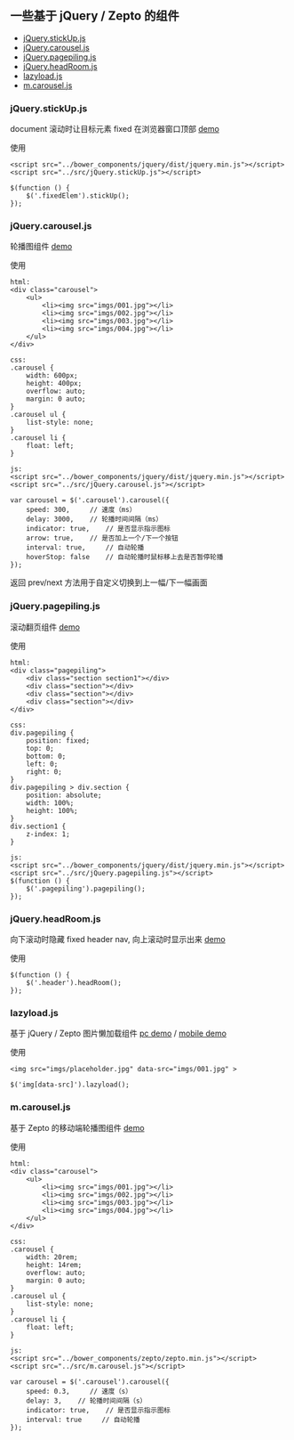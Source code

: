 ## 一些基于 jQuery / Zepto 的组件

* [jQuery.stickUp.js](#user-content-jquerystickupjs)
* [jQuery.carousel.js](#user-content-jquerycarouseljs)
* [jQuery.pagepiling.js](#user-content-jquerypagepilingjs)
* [jQuery.headRoom.js](#user-content-jqueryheadroomjs)
* [lazyload.js](#user-content-lazyloadjs)
* [m.carousel.js](#user-content-mcarouseljs)

### jQuery.stickUp.js

document 滚动时让目标元素 fixed 在浏览器窗口顶部 [demo](http://shenxinle.github.io/myUtils/demos/stickUp.html)

使用

    <script src="../bower_components/jquery/dist/jquery.min.js"></script>
    <script src="../src/jQuery.stickUp.js"></script>

    $(function () {
        $('.fixedElem').stickUp();
    });


### jQuery.carousel.js

轮播图组件 [demo](http://shenxinle.github.io/myUtils/demos/carousel.html)

使用

    html:
    <div class="carousel">
        <ul>
            <li><img src="imgs/001.jpg"></li>
            <li><img src="imgs/002.jpg"></li>
            <li><img src="imgs/003.jpg"></li>
            <li><img src="imgs/004.jpg"></li>
        </ul>
    </div>

    css:
    .carousel {
        width: 600px;
        height: 400px;
        overflow: auto;
        margin: 0 auto;
    }
    .carousel ul {
        list-style: none;
    }
    .carousel li {
        float: left;
    }

    js:
    <script src="../bower_components/jquery/dist/jquery.min.js"></script>
    <script src="../src/jQuery.carousel.js"></script>

    var carousel = $('.carousel').carousel({
        speed: 300,     // 速度（ms）
        delay: 3000,    // 轮播时间间隔（ms）
        indicator: true,    // 是否显示指示图标
        arrow: true,    // 是否加上一个/下一个按钮
        interval: true,     // 自动轮播
        hoverStop: false    // 自动轮播时鼠标移上去是否暂停轮播
    });

返回 prev/next 方法用于自定义切换到上一幅/下一幅画面

### jQuery.pagepiling.js 

滚动翻页组件 [demo](http://shenxinle.github.io/myUtils/demos/pagepiling.html)

使用

    html:
    <div class="pagepiling">
        <div class="section section1"></div>
        <div class="section"></div>
        <div class="section"></div>
        <div class="section"></div>
    </div>

    css:
    div.pagepiling {
        position: fixed;
        top: 0;
        bottom: 0;
        left: 0;
        right: 0;
    }
    div.pagepiling > div.section {
        position: absolute;
        width: 100%;
        height: 100%;
    }
    div.section1 {
        z-index: 1;
    }

    js:
    <script src="../bower_components/jquery/dist/jquery.min.js"></script>
    <script src="../src/jQuery.pagepiling.js"></script>
    $(function () {
        $('.pagepiling').pagepiling();
    });

### jQuery.headRoom.js

向下滚动时隐藏 fixed header nav, 向上滚动时显示出来 [demo](http://shenxinle.github.io/myUtils/demos/headRoom.html)

使用

    $(function () {
        $('.header').headRoom();
    });

### lazyload.js

基于 jQuery / Zepto 图片懒加载组件 [pc demo](http://shenxinle.github.io/myUtils/demos/lazyload.html) / [mobile demo](http://shenxinle.github.io/myUtils/demos/m.lazyload.html)

使用

    <img src="imgs/placeholder.jpg" data-src="imgs/001.jpg" >

    $('img[data-src]').lazyload();

### m.carousel.js

基于 Zepto 的移动端轮播图组件 [demo](http://shenxinle.github.io/myUtils/demos/m.carousel.html)

使用

    html:
    <div class="carousel">
        <ul>
            <li><img src="imgs/001.jpg"></li>
            <li><img src="imgs/002.jpg"></li>
            <li><img src="imgs/003.jpg"></li>
            <li><img src="imgs/004.jpg"></li>
        </ul>
    </div>

    css:
    .carousel {
        width: 20rem;
        height: 14rem;
        overflow: auto;
        margin: 0 auto;
    }
    .carousel ul {
        list-style: none;
    }
    .carousel li {
        float: left;
    }

    js:
    <script src="../bower_components/zepto/zepto.min.js"></script>
    <script src="../src/m.carousel.js"></script>

    var carousel = $('.carousel').carousel({
        speed: 0.3,     // 速度（s）
        delay: 3,    // 轮播时间间隔（s）
        indicator: true,    // 是否显示指示图标
        interval: true     // 自动轮播
    });